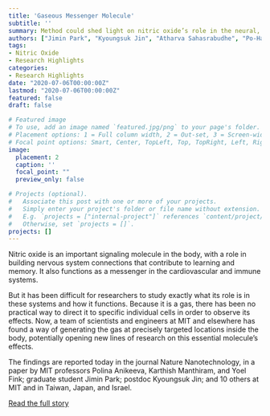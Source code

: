 ```yaml
---
title: 'Gaseous Messenger Molecule'
subtitle: ''
summary: Method could shed light on nitric oxide’s role in the neural, circulatory, and immune systems.
authors: ["Jimin Park", "Kyoungsuk Jin", "Atharva Sahasrabudhe", "Po-Han Chiang", "Joseph H. Maalouf" ,"Florian Koehler", "Dekel Rosenfeld", "Siyuan Rao", "Tomo Tanaka", "Tural Khudiyev", "Zachary J. Schifer", "Yoel Fink", "Ofer Yizhar", "Karthish Manthiram", "Polina Anikeeva"]
tags:
- Nitric Oxide
- Research Highlights
categories:
- Research Highlights
date: "2020-07-06T00:00:00Z"
lastmod: "2020-07-06T00:00:00Z"
featured: false
draft: false

# Featured image
# To use, add an image named `featured.jpg/png` to your page's folder.
# Placement options: 1 = Full column width, 2 = Out-set, 3 = Screen-width
# Focal point options: Smart, Center, TopLeft, Top, TopRight, Left, Right, BottomLeft, Bottom, BottomRight
image:
  placement: 2
  caption: ''
  focal_point: ""
  preview_only: false

# Projects (optional).
#   Associate this post with one or more of your projects.
#   Simply enter your project's folder or file name without extension.
#   E.g. `projects = ["internal-project"]` references `content/project/deep-learning/index.md`.
#   Otherwise, set `projects = []`.
projects: []
---
```


Nitric oxide is an important signaling molecule in the body, with a role in building nervous system connections that contribute to learning and memory. It also functions as a messenger in the cardiovascular and immune systems.

But it has been difficult for researchers to study exactly what its role is in these systems and how it functions. Because it is a gas, there has been no practical way to direct it to specific individual cells in order to observe its effects. Now, a team of scientists and engineers at MIT and elsewhere has found a way of generating the gas at precisely targeted locations inside the body, potentially opening new lines of research on this essential molecule’s effects.

The findings are reported today in the journal Nature Nanotechnology, in a paper by MIT professors Polina Anikeeva, Karthish Manthiram, and Yoel Fink; graduate student Jimin Park; postdoc Kyoungsuk Jin; and 10 others at MIT and in Taiwan, Japan, and Israel.

[Read the full story](http://news.mit.edu/2020/nitric-oxide-messenger-molecule-inside-body-demand-0629)
